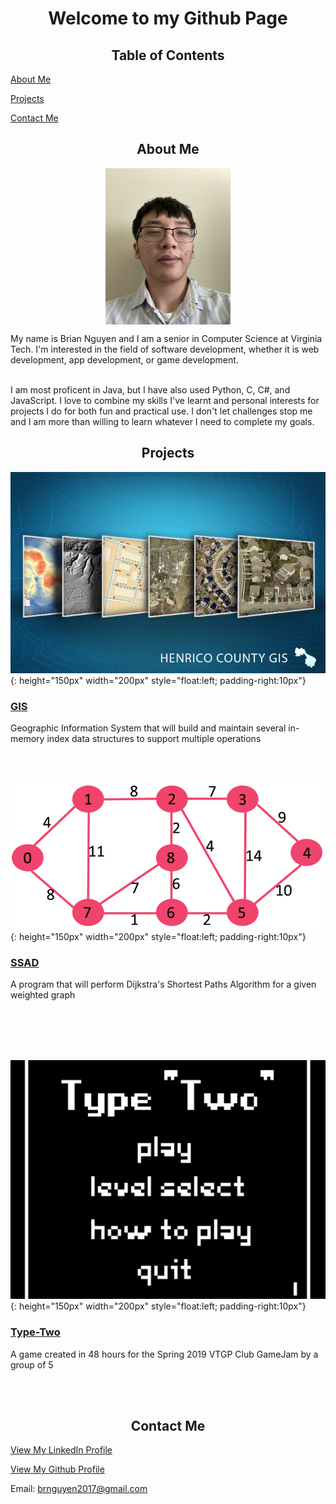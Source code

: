 <h1 align="center">Welcome to my Github Page</h1>

<h2 align="center">Table of Contents</h2>

<a href="#about">About Me</a>
  
<a href="#projects">Projects</a>
  
<a href="#contact">Contact Me</a>

<h2 align="center" id="about">About Me</h2>
<p align="center">
<img src="/images/me.jpg" align="center" width="200" height="250">
</p>
My name is Brian Nguyen and I am a senior in Computer Science at Virginia Tech. I'm interested in the field of software development, whether it is web development, app development, or game development. 
<br><br>

I am most proficent in Java, but I have also used Python, C, C#, and JavaScript. I love to combine my skills I've learnt and personal interests for projects I do for both fun and practical use. I don't let challenges stop me and I am more than willing to learn whatever I need to complete my goals.

<h2 align="center" id="projects">Projects</h2>

![GIS](/images/GIS/Henrico_County_GIS.jpg){: height="150px" width="200px" style="float:left; padding-right:10px"} 
### [GIS](/GIS.md) 

Geographic Information System that will build and maintain several in-memory index data structures to support multiple operations

<br><br>

![SSAD](/images/SSAD/Weighted_Graph.jpg){: height="150px" width="200px" style="float:left; padding-right:10px"} 
### [SSAD](/SSAD.md) 

A program that will perform Dijkstra's Shortest Paths Algorithm for a given weighted graph

<br><br>
<br><br>

![SSAD](/images/Type-Two/Title_Screen.PNG){: height="150px" width="200px" style="float:left; padding-right:10px"} 
### [Type-Two](/Type-Two.md) 

A game created in 48 hours for the Spring 2019 VTGP Club GameJam by a group of 5

<br><br>




<h2 align="center" id="contact">Contact Me</h2>
  
<a href="https://www.linkedin.com/in/brian-nguyen-2000/">View My LinkedIn Profile</a>

<a href="https://www.github.com/Lin1ey">View My Github Profile</a>

Email: brnguyen2017@gmail.com


